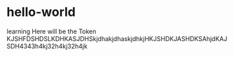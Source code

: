 # hello-world
learning
Here will be the Token
KJSHFDSHDSLKDHKASJDHSkjdhakjdhaskjdhkjHKJSHDKJASHDKSAhjdKAJSDH4343h4kj32h4kj32h4jk
